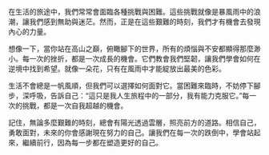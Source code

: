 在生活的旅途中，我們常常會面臨各種挑戰與困難。這些挑戰就像是暴風雨中的浪潮，讓我們感到無助與迷茫。然而，正是在這些艱難的時刻，我們才有機會去發現內心的力量。

想像一下，當你站在高山之巔，俯瞰腳下的世界，所有的煩惱與不安都顯得那麼渺小。每一次的挫折，都是一次成長的機會。它們教會我們堅韌，讓我們學會如何在逆境中找到希望。就像一朵花，只有在風雨中才能綻放出最美的色彩。

生活不會總是一帆風順，但我們可以選擇如何面對它。當困難來臨時，不妨停下腳步，深呼吸，告訴自己：“這只是我人生旅程中的一部分，我有能力克服它。”每一次的挑戰，都是一次自我超越的機會。

記住，無論多麼艱難的時刻，總會有陽光透過雲層，照亮前方的道路。相信自己，勇敢面對，未來的你會感謝現在努力的自己。讓我們在每一次的跌倒中，學會站起來，繼續前行，因為每一步都在塑造更好的自己。